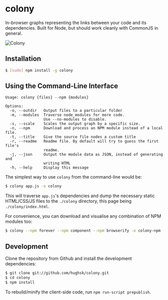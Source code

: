 # colony

In-browser graphs representing the links between your code and its
dependencies. Built for Node, but should work cleanly with CommonJS in general.

![Colony](http://hughsk.github.com/colony/img/screenshot-semi.png)

## Installation

``` bash
$ [sudo] npm install -g colony
```

## Using the Command-Line Interface

```
Usage: colony {files} --npm {modules}

Options:
  -o, --outdir   Output files to a particular folder
  -m, --modules  Traverse node_modules for more code.
                 Use --no-modules to disable.
  -s, --scale    Scales the output graph by a specific size.
  -n, --npm      Download and process an NPM module instead of a local file.           
  -t, --title    Give the source file nodes a custom title                             
  -r, --readme   Readme file. By default will try to guess the first file's
                 readme.
  -j, --json     Output the module data as JSON, instead of generating and
                 writing HTML
  -h, --help     Display this message 
```

The simplest way to use `colony` from the command-line would be:

``` bash
$ colony app.js -o colony
```

This will traverse `app.js`'s dependencies and dump the necessary static
HTML/CSS/JS files to the `./colony` directory, this page being
`./colony/index.html`.

For convenience, you can download and visualise any combination of NPM modules
too:

``` bash
$ colony --npm forever --npm component --npm browserify -o colony-npm
```

## Development

Clone the repository from Github and install the development dependencies:

``` bash
$ git clone git://github.com/hughsk/colony.git
$ cd colony
$ npm install
```

To rebuild/minify the client-side code, run `npm run-script prepublish`.
